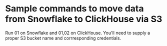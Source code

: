 # Sample commands to move data from Snowflake to ClickHouse via S3

Run 01 on Snowflake and 01,02 on ClickHouse. You'll need to supply 
a proper S3 bucket name and corrresponding credentials. 
